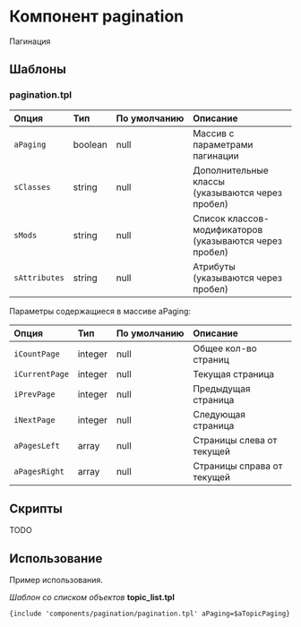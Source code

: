 # Компонент pagination

Пагинация


## Шаблоны

### pagination.tpl

| Опция         | Тип         | По&nbsp;умолчанию  | Описание |
| :------------ | :---------- | :----------------- | :------- |
| `aPaging`     | boolean     | null               | Массив с параметрами пагинации |
| `sClasses`    | string      | null               | Дополнительные классы (указываются через пробел) |
| `sMods`       | string      | null               | Список классов-модификаторов (указываются через пробел) |
| `sAttributes` | string      | null               | Атрибуты (указываются через пробел) |

Параметры содержащиеся в массиве aPaging:

| Опция           | Тип          | По&nbsp;умолчанию | Описание |
| :-------------- | :----------- | :---------------- | :------- |
| `iCountPage`    | integer      | null              | Общее кол-во страниц |
| `iCurrentPage`  | integer      | null              | Текущая страница |
| `iPrevPage`     | integer      | null              | Предыдущая страница |
| `iNextPage`     | integer      | null              | Следующая страница |
| `aPagesLeft`    | array        | null              | Страницы слева от текущей |
| `aPagesRight`   | array        | null              | Страницы справа от текущей |


## Скрипты

TODO


## Использование

Пример использования.

_Шаблон со списком объектов_ **topic_list.tpl**
```smarty
{include 'components/pagination/pagination.tpl' aPaging=$aTopicPaging}
```